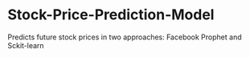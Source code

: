 # Stock-Price-Prediction-Model

Predicts future stock prices in two approaches: Facebook Prophet and Sckit-learn
